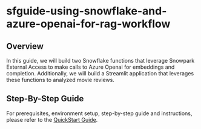 # sfguide-using-snowflake-and-azure-openai-for-rag-workflow

## Overview

In this guide, we will build two Snowflake functions that leverage Snowpark External Access to make calls to Azure Openai for embeddings and completion. Additionally, we will build a Streamlit application that leverages these functions to analyzed movie reviews.

## Step-By-Step Guide

For prerequisites, environment setup, step-by-step guide and instructions, please refer to the [QuickStart Guide](https://quickstarts.snowflake.com/guide/using_snowflake_and_azure_openai_for_a_rag_workflow).

